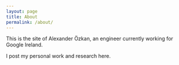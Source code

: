 ```yaml
---
layout: page
title: About
permalink: /about/
---
```


This is the site of Alexander Özkan, an engineer currently working for Google Ireland.

I post my personal work and research here.

 
